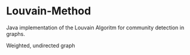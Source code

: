 # Louvain-Method
Java implementation of the Louvain Algoritm for community detection in graphs.

Weighted, undirected graph

